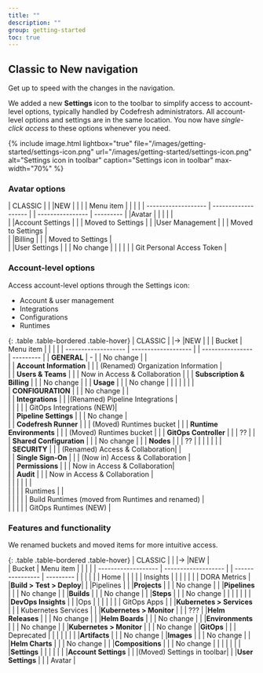 ```yaml
---
title: ""
description: ""
group: getting-started
toc: true
---
```


## Classic to New navigation
Get up to speed with the changes in the navigation.

We added a new **Settings** icon to the toolbar to simplify access to account-level options, typically handled by Codefresh administrators.
All account-level options and settings are in the same location. You now have _single-click access_ to these options whenever you need.



{% include 
  image.html 
  lightbox="true" 
  file="/images/getting-started/settings-icon.png" 
  url="/images/getting-started/settings-icon.png" 
  alt="Settings icon in toolbar" 
  caption="Settings icon in toolbar"
    max-width="70%" 
%}

### Avatar options
|  CLASSIC             |                               |  |NEW              |             |
|                      | Menu item                     |  |                 |             | 
| -------------------  | -------------------           |  | ---------------- | ---------  | 
|Avatar                 |                              |  |                  |            |     
|                       |Account Settings              |  |                  | Moved to Settings  |
|                       |User Management               |  |                  | Moved to Settings  |               
|                       |Billing                       |  |                  | Moved to Settings  |             
|                       |User Settings                 |  |                  | No change                 |
|                       |                              |  |                  | Git Personal Access Token |

### Account-level options

Access account-level options through the Settings icon: 
* Account & user management
* Integrations
* Configurations
* Runtimes



{: .table .table-bordered .table-hover}
|  CLASSIC             |                               |&rarr; |NEW           |           |
|  Bucket              | Menu item                     | |                    |             | 
| -------------------  | -------------------           |  | ----------------  | ---------     | 
| **GENERAL**          |  -                            |  | No change         |                          |       
|                      | **Account Information**       |  |                   | (Renamed) Organization Information |       
|                      | **Users & Teams**             |  |                   | Now in Access & Collaboration |
|                      | **Subscription & Billing**    |  |                   | No change                |
|                      | **Usage**                     |  |                   | No change                |
|                      |                               |  |                   |                          |       
| **CONFIGURATION**    |                               |  | No change         |                          |       
|                      | **Integrations**              |  |                   |(Renamed) Pipeline Integrations |       
|                      |                               |  |                   | GitOps Integrations (NEW)|       
|                      | **Pipeline Settings**         |  |                   | No change                |       
|                      | **Codefresh Runner**          |  |                   | (Moved) Runtimes bucket |
|                      | **Runtime Environments**      |  |                   | (Moved) Runtimes bucket |
|                      | **GitOps Controller**         |  |                   |  ??                       |
|                      | **Shared Configuration**      |  |                   | No change                |
|                      | **Nodes**                     |  |                   | ??                       |
|                      |                               |  |                   |                          |       
| **SECURITY**         |                               |  | (Renamed) Access & Collaboration|            |       
|                      | **Single Sign-On**            |  |                   | (Now in) Access & Collaboration |       
|                      | **Permissions**               |  |                   | Now in Access & Collaboration|       
|                      | **Audit**                     |  |                   | Now in Access & Collaboration  |       
|                      |                               |  |                   |                          |       
|                      |                               |  | Runtimes          |                                |       
|                      |                               |  |                   |  Build Runtimes (moved from Runtimes and renamed) |       
|                      |                               |  |                   |  GitOps Runtimes (NEW) |       



### Features and functionality
We renamed buckets and moved items for more intuitive access. 

{: .table .table-bordered .table-hover}
|  CLASSIC             |                         | |&rarr;              |NEW          |    
|  Bucket              | Menu item               | |                    |            | 
| -------------------  | -------------------     |  | ----------------  | ---------  | 
|                       |                        | |                    |  Home      |
|                       |                        | | Insights       |            |
|                       |                        | |               | DORA Metrics |
|**Build > Test > Deploy**|                      | |Pipelines      |
|                       |**Projects**            | |               | No change  |
|                       |**Pipelines**           | |               | No change  |
|                       |**Builds**              | |              | No change  |
|                       |**Steps**               | |               | No change  |
|                       |                        | |               |            |
|**DevOps Insights**    |                        | |Ops            |            |
|                       |                        | |                | GitOps Apps | 
|                       |**Kubernetes > Services** | |               | Kubernetes Services |
|                       |**Kubernetes > Monitor** | |               | ???
|                       |**Helm Releases**        | |               | No change  |
|                       |**Helm Boards**          | |               | No change  |
|                       |**Environments**         | |               | No change |
|                       |**Kubernetes > Monitor** | |               | No change
|                       |**GitOps**               | |               | Deprecated  |
|                       |                         | |               |            |
|**Artifacts**          |                         | | No change
|                       |**Images**               | |               |  No change |
|                       |**Helm Charts**          | |               |  No change |
|                       |**Compositions**         | |               |  No change |
|                       |                         | |               |            |
|**Settings**           |                         | |               |            |
|                       |**Account Settings**     | |               |(Moved) Settings in toolbar|
|                       |**User Settings**        | |               | Avatar     |


